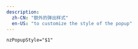 ```yaml
---
description:
  zh-CN: "额外的弹出样式"
  en-US: "to customize the style of the popup"
---
```


```html
nzPopupStyle="$1"
```
